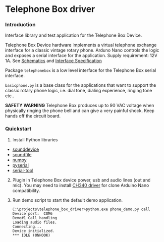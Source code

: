 # Telephone Box driver

### Introduction

Interface library and test application for the Telephone Box Device.

Telephone Box Device hardware implements a virtual telephone exchange interface for a classic vintage rotary phone. Arduno Nano controls the logic and exposes a serial interface for the application. Supply requirement: 12V 1A.
See [Schematics](firmware/schematics) and [Interface Specification](firmware/telephone_box/README.md)

Package `telephonebox` is a low level interface for the Telephone Box serial interface.

`basicphone.py` is a base class for the applications that want to support the classic rotary phone logic, i.e. dial tone, dialing experience, ringing tone etc..

**SAFETY WARNING** Telephone Box produces up to 90 VAC voltage when physically ringing the phone bell and can give a very painful shock. Keep hands off the circuit board.

### Quickstart

1. Install Python libraries
* [sounddevice](https://pypi.org/project/sounddevice)
* [soundfile](https://pypi.org/project/soundfile)
* [numpy](https://pypi.org/project/numpy/)
* [pyserial](https://pypi.org/project/pyserial/)
* [serial-tool](https://pypi.org/project/serial-tool/)
2. Plugin in Telephone Box device power, usb and audio lines (out and mic). You may need to install [CH340 driver](http://www.wch-ic.com/downloads/CH341SER_ZIP.html) for clone Arduino Nano compatibility.
3. Run demo script to start the default demo application.

	```
	C:\projects\telephone_box_driver>python.exe phone_demo.py call
	Device port:  COM6
	Demo#1 Call handling
	Loading audio files.
	Connecting...
	Device initialized.
	*** IDLE (ONHOOK)
	```
